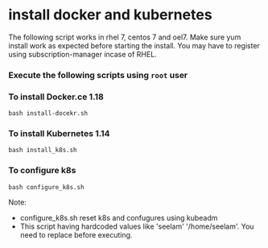 # install docker and kubernetes

The following script works in rhel 7, centos 7 and oel7.
Make sure yum install work as expected before starting the install.
You may have to register using subscription-manager incase of RHEL.

### Execute the following scripts using `root` user
### To install Docker.ce 1.18
```bash install-docekr.sh```

### To install Kubernetes 1.14
```bash install_k8s.sh```

### To configure k8s
```bash configure_k8s.sh```

Note: 
* configure_k8s.sh reset k8s and confugures using kubeadm
* This script having hardcoded values like 'seelam' '/home/seelam'. You need to replace before executing.    
